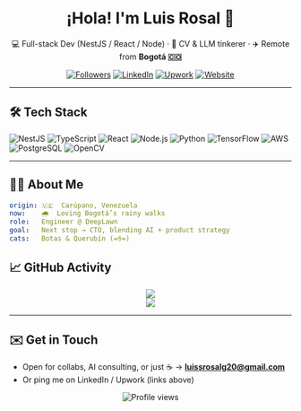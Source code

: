 
<h1 align="center">¡Hola! I'm Luis Rosal 👋</h1>
<p align="center">
  💻 Full-stack Dev (NestJS / React / Node) · 🧠 CV & LLM tinkerer · ✈️ Remote from <b>Bogotá 🇨🇴</b>
</p>

<p align="center">
  <a href="https://github.com/takove"><img src="https://img.shields.io/github/followers/takove?style=social" alt="Followers"></a>
  <a href="https://www.linkedin.com/in/luis-rosal-616057152?utm_source=share&utm_campaign=share_via&utm_content=profile&utm_medium=android_app"><img src="https://img.shields.io/badge/-LinkedIn-blue?logo=linkedin&logoColor=white" alt="LinkedIn"></a>
  <a href="https://www.upwork.com/freelancers/~01e23dbbdc5a8b9f74"><img src="https://img.shields.io/badge/Upwork-03A57F?logo=upwork&logoColor=white" alt="Upwork"></a>
  <a href="https://luisrosal.dev"><img src="https://img.shields.io/badge/Portfolio-000?logo=firefox-browser&logoColor=white" alt="Website"></a>
</p>

---

## 🛠 Tech Stack

![NestJS](https://img.shields.io/badge/nestjs-E0234E?style=for-the-badge&logo=nestjs&logoColor=white)
![TypeScript](https://img.shields.io/badge/typescript-3178C6?style=for-the-badge&logo=typescript&logoColor=white)
![React](https://img.shields.io/badge/react-20232A?style=for-the-badge&logo=react&logoColor=61DAFB)
![Node.js](https://img.shields.io/badge/node.js-3C873A?style=for-the-badge&logo=node.js&logoColor=white)
![Python](https://img.shields.io/badge/python-3776AB?style=for-the-badge&logo=python&logoColor=white)
![TensorFlow](https://img.shields.io/badge/TensorFlow-FF6F00?style=for-the-badge&logo=tensorflow&logoColor=white)
![AWS](https://img.shields.io/badge/AWS-232F3E?style=for-the-badge&logo=amazon-aws&logoColor=white)
![PostgreSQL](https://img.shields.io/badge/postgresql-316192?style=for-the-badge&logo=postgresql&logoColor=white)
![OpenCV](https://img.shields.io/badge/opencv-5C3EE8?style=for-the-badge&logo=opencv&logoColor=white)

---

## 🙋‍♂️ About Me

```yaml
origin: 🇻🇪  Carúpano, Venezuela
now:    🌧️  Loving Bogotá’s rainy walks
role:   Engineer @ DeepLawn
goal:   Next stop → CTO, blending AI + product strategy
cats:   Botas & Querubín (=ꈊ=)
```


## 📈 GitHub Activity

<p align="center">
  <img src="https://github-readme-stats.vercel.app/api?username=takove&show_icons=true&theme=transparent&hide_rank=true" />
  <br/>
  <img src="https://github-readme-stats.vercel.app/api/top-langs/?username=takove&layout=compact&theme=transparent&hide=jupyter%20notebook" />
</p>

---

## ✉️ Get in Touch

* Open for collabs, AI consulting, or just ☕ → **luissrosalg20@gmail.com**
* Or ping me on LinkedIn / Upwork (links above)

<p align="center">
  <img src="https://komarev.com/ghpvc/?username=takove&style=flat&color=orange" alt="Profile views">
</p>

